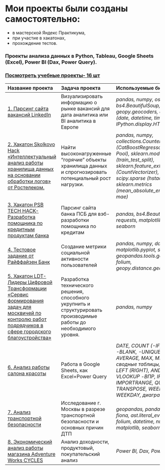 # Мои проекты были созданы самостоятельно:
- в мастерской Яндекс Практикума, 
- при участие в хакатонах,
- прохождение тестов.
### Проекты анализа данных в Python, Tableau, Google Sheets (Excel), Power BI (Dax, Power Query).
### [Посмотреть учебные проекты- 16 шт](https://github.com/Liliyanr/YandexPracticum)

| Название проекта | Задача проекта | Используемые библиотеки |
| :-------------------- | :---------------------|:---------------------------|
| [1. Парсинг сайта вакансий LinkedIn](https://github.com/Liliyanr/OtherProjects/tree/main/1.%20Parsing_LikedIn)| Визуализировать информацию о рынке вакансий для дата аналитика или BI аналитика в Европе | *pandas, numpy, os, bs4.BeautifulSoup, requests, geopy.geocoders, datetime (date, datetime, timedelta), IPython.display.HTML* |
| [2. Хакатон Skolkovo Hack «Интеллектуальный анализ работы хранилища данных на основании обработки логов» от Ростелеком.](https://github.com/Liliyanr/OtherProjects/tree/main/2.%20Skolkovo_Hack)| Найти высоконагруженные “горячие” объекты хранилища данных и спрогнозировать потенциальный рост нагрузки. | *pandas, numpy, collections.Counter, catboost (CatBoostRegressor, cv, Pool), sklearn.model_selection (train_test_split), sklearn.feature_extraction.text (CountVectorizer), scipy.sparse (hstack), sklearn.metrics (mean_absolute_error as mae)* |
| [3. Хакатон PSB TECH HACK- Разработка помощника по кредитным продуктам банка](https://github.com/Liliyanr/OtherProjects/tree/main/3.%20PSB%20TECH%20HACK)| Парсинг сайта банка ПСБ для вэб-разработки помощника по кредитам | *pandas, bs4.BeautifulSoup, requests, matplotlib.pyplot, seaborn* |
| [4. Тестовое задание от Райффайзен Банк](https://github.com/Liliyanr/OtherProjects/tree/main/4.%20Test_Raiffeisen)| Создание метрики социальной активности пользователей | *pandas, numpy, datetime, matplotlib.pyplot, seaborn, geopandas.tools.geocode, folium, geopy.distance.geodesic* |
| [5. Хакатон LDT- Лидеры Цифровой Трансформации «Сервис формирования задач для москвичей по контролю работ подрядчиков в сфере городского благоустройства»](https://github.com/Liliyanr/OtherProjects/tree/main/LDT_Hack)| Разработка технического решения, способного укрупнить и структурировать производимые работы до необходимого уровня. | *pandas, numpy* |
| [6. Анализ работы салона красоты](https://github.com/Liliyanr/OtherProjects/tree/main/6.%20Excel)| Работа в Google Sheets, как Excel+Power Query | *DATE, COUNT (-IF, -IFS, -A, -BLANK, -UNIQUE), AVERAGE, MAX, MIN, SUM, сводные таблицы, VALUE, LEFT (RIGHT), AND, OR, IF, VLOOKUP -ВПР, IFERROR, IMPORTRANGE, QUERY, TRANSPOSE, WEEKNUM, WEEKDAY, диаграммы* |
| [7. Анализ транспортной безопасности](https://github.com/Liliyanr/OtherProjects/tree/main/7.%20Geoanalytics)| Исследование г. Москвы в разрезе транспортной безопасности и основных причин ДТП | *geopandas, pandas, json, fiona, ast.literal_eval, geopy, folium, datetime, numpy, matplotlib, seaborn* |
| [8. Экономический анализ работы магазина Adventure Works CYCLES](https://disk.yandex.ru/i/E-XuxsvWG2U9ZQ)| Анализ доходности, продуктовый, покупательский анализ| *Power BI, Dax, Power Query* |
